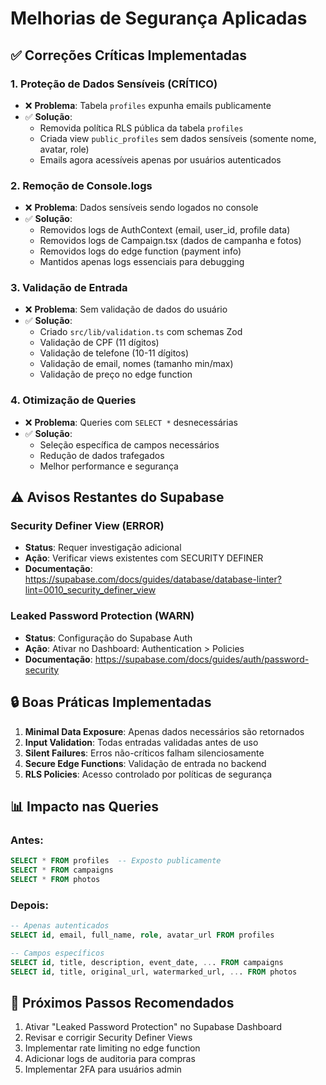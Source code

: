 # Melhorias de Segurança Aplicadas

## ✅ Correções Críticas Implementadas

### 1. **Proteção de Dados Sensíveis (CRÍTICO)**
- ❌ **Problema**: Tabela `profiles` expunha emails publicamente
- ✅ **Solução**: 
  - Removida política RLS pública da tabela `profiles`
  - Criada view `public_profiles` sem dados sensíveis (somente nome, avatar, role)
  - Emails agora acessíveis apenas por usuários autenticados

### 2. **Remoção de Console.logs**
- ❌ **Problema**: Dados sensíveis sendo logados no console
- ✅ **Solução**: 
  - Removidos logs de AuthContext (email, user_id, profile data)
  - Removidos logs de Campaign.tsx (dados de campanha e fotos)
  - Removidos logs do edge function (payment info)
  - Mantidos apenas logs essenciais para debugging

### 3. **Validação de Entrada**
- ❌ **Problema**: Sem validação de dados do usuário
- ✅ **Solução**:
  - Criado `src/lib/validation.ts` com schemas Zod
  - Validação de CPF (11 dígitos)
  - Validação de telefone (10-11 dígitos)
  - Validação de email, nomes (tamanho min/max)
  - Validação de preço no edge function

### 4. **Otimização de Queries**
- ❌ **Problema**: Queries com `SELECT *` desnecessárias
- ✅ **Solução**:
  - Seleção específica de campos necessários
  - Redução de dados trafegados
  - Melhor performance e segurança

## ⚠️ Avisos Restantes do Supabase

### Security Definer View (ERROR)
- **Status**: Requer investigação adicional
- **Ação**: Verificar views existentes com SECURITY DEFINER
- **Documentação**: https://supabase.com/docs/guides/database/database-linter?lint=0010_security_definer_view

### Leaked Password Protection (WARN)
- **Status**: Configuração do Supabase Auth
- **Ação**: Ativar no Dashboard: Authentication > Policies
- **Documentação**: https://supabase.com/docs/guides/auth/password-security

## 🔒 Boas Práticas Implementadas

1. **Minimal Data Exposure**: Apenas dados necessários são retornados
2. **Input Validation**: Todas entradas validadas antes de uso
3. **Silent Failures**: Erros não-críticos falham silenciosamente
4. **Secure Edge Functions**: Validação de entrada no backend
5. **RLS Policies**: Acesso controlado por políticas de segurança

## 📊 Impacto nas Queries

### Antes:
```sql
SELECT * FROM profiles  -- Exposto publicamente
SELECT * FROM campaigns
SELECT * FROM photos
```

### Depois:
```sql
-- Apenas autenticados
SELECT id, email, full_name, role, avatar_url FROM profiles

-- Campos específicos
SELECT id, title, description, event_date, ... FROM campaigns
SELECT id, title, original_url, watermarked_url, ... FROM photos
```

## 🚀 Próximos Passos Recomendados

1. Ativar "Leaked Password Protection" no Supabase Dashboard
2. Revisar e corrigir Security Definer Views
3. Implementar rate limiting no edge function
4. Adicionar logs de auditoria para compras
5. Implementar 2FA para usuários admin

